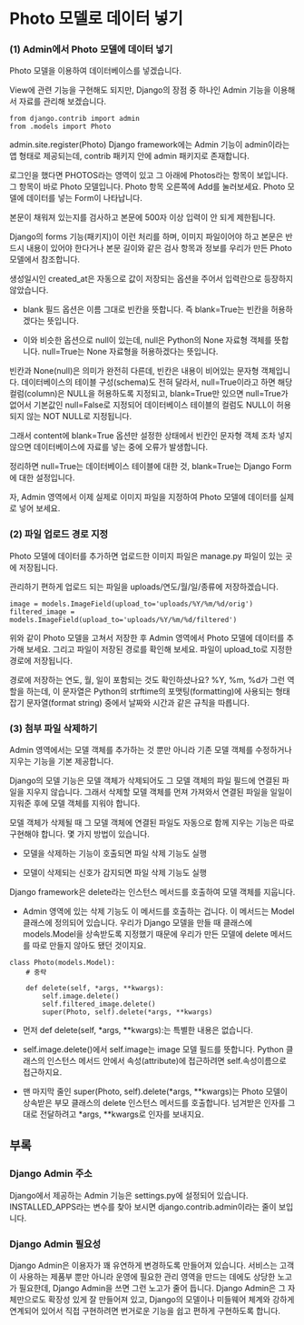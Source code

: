 # Photo 모델로 데이터 넣기


### (1) Admin에서 Photo 모델에 데이터 넣기

Photo 모델을 이용하여 데이터베이스를 넣겠습니다. 

View에 관련 기능을 구현해도 되지만, Django의 장점 중 하나인 Admin 기능을 이용해서 자료를 관리해 보겠습니다. 
<pre><code>from django.contrib import admin
from .models import Photo
</code></pre>

admin.site.register(Photo)
Django framework에는 Admin 기능이 admin이라는 앱 형태로 제공되는데, contrib 패키지 안에 admin 패키지로 존재합니다.

로그인을 했다면 PHOTOS라는 영역이 있고 그 아래에 Photos라는 항목이 보입니다. 그 항목이 바로 Photo 모델입니다. Photo 항목 오른쪽에 Add를 눌러보세요. Photo 모델에 데이터를 넣는 Form이 나타납니다.

본문이 채워져 있는지를 검사하고 본문에 500자 이상 입력이 안 되게 제한됩니다.

Django의 forms 기능(패키지)이 이런 처리를 하며, 이미지 파일이어야 하고 본문은 반드시 내용이 있어야 한다거나 본문 길이와 같은 검사 항목과 정보를 우리가 만든 Photo 모델에서 참조합니다.

생성일시인 created_at은 자동으로 값이 저장되는 옵션을 주어서 입력란으로 등장하지 않았습니다.


* blank 필드 옵션은 이름 그대로 빈칸을 뜻합니다. 즉 blank=True는 빈칸을 허용하겠다는 뜻입니다. 

* 이와 비슷한 옵션으로 null이 있는데, null은 Python의 None 자료형 객체를 뜻합니다. null=True는 None 자료형을 허용하겠다는 뜻입니다. 

빈칸과 None(null)은 의미가 완전히 다른데, 빈칸은 내용이 비어있는 문자형 객체입니다. 데이터베이스의 테이블 구성(schema)도 전혀 달라서, null=True이라고 하면 해당 컬럼(column)은 NULL을 허용하도록 지정되고, blank=True만 있으면 null=True가 없어서 기본값인 null=False로 지정되어 데이터베이스 테이블의 컬럼도 NULL이 허용되지 않는 NOT NULL로 지정됩니다. 

그래서 content에 blank=True 옵션만 설정한 상태에서 빈칸인 문자형 객체 조차 넣지 않으면 데이터베이스에 자료를 넣는 중에 오류가 발생합니다. 


정리하면 null=True는 데이터베이스 테이블에 대한 것, blank=True는 Django Form에 대한 설정입니다.



자, Admin 영역에서 이제 실제로 이미지 파일을 지정하여 Photo 모델에 데이터를 실제로 넣어 보세요.

### (2) 파일 업로드 경로 지정

Photo 모델에 데이터를 추가하면 업로드한 이미지 파일은 manage.py 파일이 있는 곳에 저장됩니다.

관리하기 편하게 업로드 되는 파일을 uploads/연도/월/일/종류에 저장하겠습니다.
<pre><code>image = models.ImageField(upload_to='uploads/%Y/%m/%d/orig')
filtered_image = models.ImageField(upload_to='uploads/%Y/%m/%d/filtered')
</code></pre>

위와 같이 Photo 모델을 고쳐서 저장한 후 Admin 영역에서 Photo 모델에 데이터를 추가해 보세요.
그리고 파일이 저장된 경로를 확인해 보세요. 파일이 upload_to로 지정한 경로에 저장됩니다.

경로에 저장하는 연도, 월, 일이 포함되는 것도 확인하셨나요? %Y, %m, %d가 그런 역할을 하는데, 이 문자열은 Python의 strftime의 포맷팅(formatting)에 사용되는 형태잡기 문자열(format string) 중에서 날짜와 시간과 같은 규칙을 따릅니다.


### (3) 첨부 파일 삭제하기

Admin 영역에서는 모델 객체를 추가하는 것 뿐만 아니라 기존 모델 객체를 수정하거나 지우는 기능을 기본 제공합니다. 


Django의 모델 기능은 모델 객체가 삭제되어도 그 모델 객체의 파일 필드에 연결된 파일을 지우지 않습니다. 그래서 삭제할 모델 객체를 먼져 가져와서 연결된 파일을 일일이 지워준 후에 모델 객체를 지워야 합니다.

모델 객체가 삭제될 때 그 모델 객체에 연결된 파일도 자동으로 함께 지우는 기능은 따로 구현해야 합니다. 몇 가지 방법이 있습니다.

* 모델을 삭제하는 기능이 호출되면 파일 삭제 기능도 실행

* 모델이 삭제되는 신호가 감지되면 파일 삭제 기능도 실행


Django framework은 delete라는 인스턴스 메서드를 호출하여 모델 객체를 지웁니다. 

* Admin 영역에 있는 삭제 기능도 이 메서드를 호출하는 겁니다. 이 메서드는 Model 클래스에 정의되어 있습니다. 우리가 Django 모델을 만들 때 클래스에 models.Model을 상속받도록 지정했기 때문에 우리가 만든 모델에 delete 메서드를 따로 만들지 않아도 됐던 것이지요. 


<pre><code>class Photo(models.Model):
    # 중략
    
    def delete(self, *args, **kwargs):
        self.image.delete()
        self.filtered_image.delete()
        super(Photo, self).delete(*args, **kwargs)</code></pre>

* 먼저 def delete(self, *args, **kwargs):는 특별한 내용은 없습니다.


* self.image.delete()에서 self.image는 image 모델 필드를 뜻합니다. Python 클래스의 인스턴스 메서드 안에서 속성(attribute)에 접근하려면 self.속성이름으로 접근하지요.


* 맨 마지막 줄인 super(Photo, self).delete(*args, **kwargs)는 Photo 모델이 상속받은 부모 클래스의 delete 인스턴스 메서드를 호출합니다. 넘겨받은 인자를 그대로 전달하려고 *args, **kwargs로 인자를 보내지요. 

## 부록


### Django Admin 주소


Django에서 제공하는 Admin 기능은 settings.py에 설정되어 있습니다. INSTALLED_APPS라는 변수를 찾아 보시면 django.contrib.admin이라는 줄이 보입니다. 


### Django Admin 필요성

Django Admin은 이용자가 꽤 유연하게 변경하도록 만들어져 있습니다. 서비스는 고객이 사용하는 제품부 뿐만 아니라 운영에 필요한 관리 영역을 만드는 데에도 상당한 노고가 필요한데, Django Admin을 쓰면 그런 노고가 줄어 듭니다. Django Admin은 그 자체만으로도 확장성 있게 잘 만들어져 있고, Django의 모델이나 미들웨어 체계와 강하게 연계되어 있어서 직접 구현하려면 번거로운 기능을 쉽고 편하게 구현하도록 합니다.
